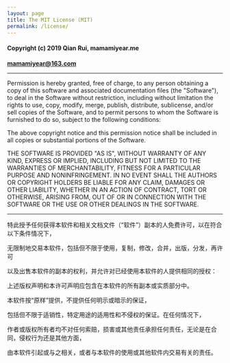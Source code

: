 ```yaml
---
layout: page
title: The MIT License (MIT)
permalink: /license/
---
```


#### Copyright (c) 2019 Qian Rui, mamamiyear.me
**<mamamiyear@163.com>**

---

Permission is hereby granted, free of charge, to any person
obtaining a copy of this software and associated documentation
files (the "Software"), to deal in the Software without
restriction, including without limitation the rights to use,
copy, modify, merge, publish, distribute, sublicense, and/or sell
copies of the Software, and to permit persons to whom the
Software is furnished to do so, subject to the following
conditions:

The above copyright notice and this permission notice shall be
included in all copies or substantial portions of the Software.

THE SOFTWARE IS PROVIDED "AS IS", WITHOUT WARRANTY OF ANY KIND,
EXPRESS OR IMPLIED, INCLUDING BUT NOT LIMITED TO THE WARRANTIES
OF MERCHANTABILITY, FITNESS FOR A PARTICULAR PURPOSE AND
NONINFRINGEMENT. IN NO EVENT SHALL THE AUTHORS OR COPYRIGHT
HOLDERS BE LIABLE FOR ANY CLAIM, DAMAGES OR OTHER LIABILITY,
WHETHER IN AN ACTION OF CONTRACT, TORT OR OTHERWISE, ARISING
FROM, OUT OF OR IN CONNECTION WITH THE SOFTWARE OR THE USE OR
OTHER DEALINGS IN THE SOFTWARE.

------

特此授予任何获得本软件和相关文档文件（“软件”）副本的人免费许可，以在符合以下条件情况下，

无限制地交易本软件，包括但不限于使用，复制，修改，合并，出版，分发，再许可

以及出售本软件的副本的权利，并允许对已经使用本软件的人提供相同的授权：



上述版权声明和本许可声明应包含在本软件的所有副本或实质部分中。



本软件按“原样”提供，不提供任何明示或暗示的保证，

包括但不限于适销性，特定用途的适用性和不侵权的保证。在任何情况下，

作者或版权所有者均不对任何索赔，损害或其他责任承担任何责任，无论是在合同，侵权行为还是其他方面，

由本软件引起或与之相关，或者与本软件的使用或其他软件内交易有关的责任。
